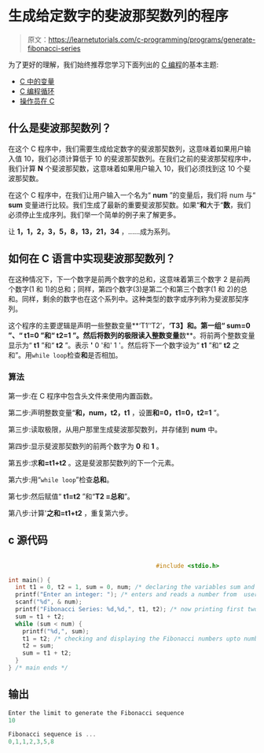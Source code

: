 # 生成给定数字的斐波那契数列的程序

> 原文：<https://learnetutorials.com/c-programming/programs/generate-fibonacci-series>

为了更好的理解，我们始终推荐您学习下面列出的 [C 编程](../ "C programming")的基本主题:

*   [C 中的变量](../../c-programming/variables)
*   [C 编程循环](../../c-programming/loops "C programming loops")
*   [操作员在 C](../../c-programming/operators)

## 什么是斐波那契数列？

在这个 C 程序中，我们需要生成给定数字的斐波那契数列，这意味着如果用户输入值 10，我们必须计算低于 10 的斐波那契数列。在我们之前的斐波那契程序中，我们计算 **N** 个斐波那契数，这意味着如果用户输入 10，我们必须找到这 10 个斐波那契数。

在这个 C 程序中，在我们让用户输入一个名为“ **num** ”的变量后，我们将 num 与“ **sum** 变量进行比较。我们生成了最新的重要斐波那契数。如果“**和**大于“**数**，我们必须停止生成序列。我们举一个简单的例子来了解更多。

让 **1，1，2，3，5，8，13，21，34** ，......成为系列。

## 如何在 C 语言中实现斐波那契数列？

在这种情况下，下一个数字是前两个数字的总和，这意味着第三个数字 2 是前两个数字(1 和 1)的总和；同样，第四个数字(3)是第二个和第三个数字(1 和 2)的总和。同样，剩余的数字也在这个系列中。这种类型的数字或序列称为斐波那契序列。

这个程序的主要逻辑是声明一些整数变量**‘T1’‘T2’，**‘T3】和。第一组“ **sum=0** ”、“ **t1=0** ”和“ **t2=1** ”。然后将数列的极限读入整数变量**数**。将前两个整数变量显示为“ **t1** ”和“ **t2** ”。表示 **'** 0 '和' 1 '。然后将下一个数字设为“ **t1** ”和“ **t2** 之和”。用`while loop`检查**和**是否相加。

### 算法

第一步:在 C 程序中包含头文件来使用内置函数。

第二步:声明整数变量“**和，num，t2，t1** ，设置**和=0，t1=0，t2=1** ”。

第三步:读取极限，从用户那里生成斐波那契数列，并存储到 **num** 中。

第四步:显示斐波那契数列的前两个数字为 **0** 和 **1** 。

第五步:求**和=t1+t2** 。这是斐波那契数列的下一个元素。

第六步:用“`while loop`”检查**总和**。

第七步:然后赋值“ **t1=t2** ”和“**T2 =总和**”。

第八步:计算'**之和=t1+t2** ，重复第六步。

## c 源代码

```c

                                          #include <stdio.h>

int main() {
  int t1 = 0, t2 = 1, sum = 0, num; /* declaring the variables sum and num */
  printf("Enter an integer: "); /* enters and reads a number from  user */
  scanf("%d", & num);
  printf("Fibonacci Series: %d,%d,", t1, t2); /* now printing first two numbers in Fibonacci series */
  sum = t1 + t2;
  while (sum < num) {
    printf("%d,", sum);
    t1 = t2; /* checking and displaying the Fibonacci numbers upto number user inputs */
    t2 = sum;
    sum = t1 + t2;
  }
} /* main ends */

```

## 输出

```c
Enter the limit to generate the Fibonacci sequence
10

Fibonacci sequence is ...
0,1,1,2,3,5,8 
```